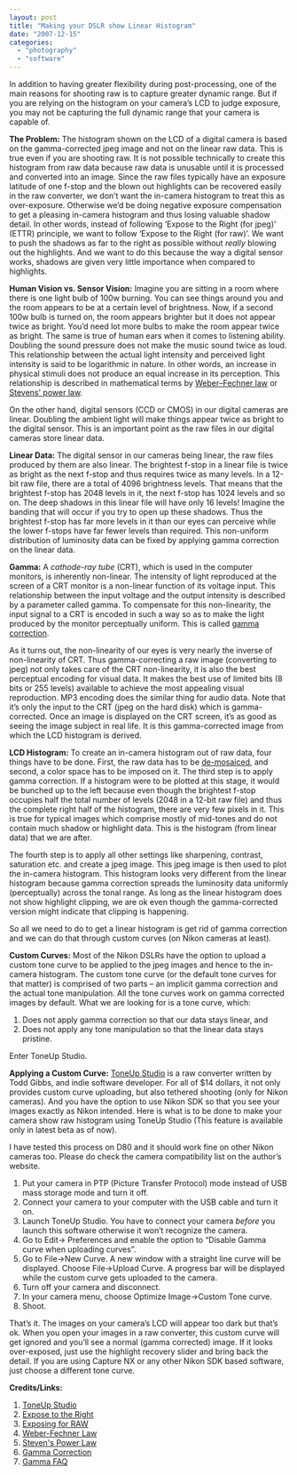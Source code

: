 ```yaml
---
layout: post
title: "Making your DSLR show Linear Histogram"
date: "2007-12-15"
categories: 
  - "photography"
  - "software"
---
```


In addition to having greater flexibility during post-processing, one of the main reasons for shooting raw is to capture greater dynamic range. But if you are relying on the histogram on your camera’s LCD to judge exposure, you may not be capturing the full dynamic range that your camera is capable of.

**The Problem:** The histogram shown on the LCD of a digital camera is based on the gamma-corrected jpeg image and not on the linear raw data. This is true even if you are shooting raw. It is not possible technically to create this histogram from raw data because raw data is unusable until it is processed and converted into an image. Since the raw files typically have an exposure latitude of one f-stop and the blown out highlights can be recovered easily in the raw converter, we don’t want the in-camera histogram to treat this as over-exposure. Otherwise we’d be doing negative exposure compensation to get a pleasing in-camera histogram and thus losing valuable shadow detail. In other words, instead of following ‘Expose to the Right (for jpeg)’ (ETTR) principle, we want to follow ‘Expose to the Right (for raw)’. We want to push the shadows as far to the right as possible without _really_ blowing out the highlights. And we want to do this because the way a digital sensor works, shadows are given very little importance when compared to highlights.

**Human Vision vs. Sensor Vision:** Imagine you are sitting in a room where there is one light bulb of 100w burning. You can see things around you and the room appears to be at a certain level of brightness. Now, if a second 100w bulb is turned on, the room appears brighter but it does not appear twice as bright. You’d need lot more bulbs to make the room appear twice as bright. The same is true of human ears when it comes to listening ability. Doubling the sound pressure does not make the music sound twice as loud. This relationship between the actual light intensity and perceived light intensity is said to be logarithmic in nature. In other words, an increase in physical stimuli does not produce an equal increase in its perception. This relationship is described in mathematical terms by [Weber–Fechner law](http://en.wikipedia.org/wiki/Weber-Fechner_law) or [Stevens' power law](http://en.wikipedia.org/wiki/Stevens%27_power_law).

On the other hand, digital sensors (CCD or CMOS) in our digital cameras are linear. Doubling the ambient light will make things appear twice as bright to the digital sensor. This is an important point as the raw files in our digital cameras store linear data.

**Linear Data:** The digital sensor in our cameras being linear, the raw files produced by them are also linear. The brightest f-stop in a linear file is twice as bright as the next f-stop and thus requires twice as many levels. In a 12-bit raw file, there are a total of 4096 brightness levels. That means that the brightest f-stop has 2048 levels in it, the next f-stop has 1024 levels and so on. The deep shadows in this linear file will have only 16 levels! Imagine the banding that will occur if you try to open up these shadows. Thus the brightest f-stop has far more levels in it than our eyes can perceive while the lower f-stops have far fewer levels than required. This non-uniform distribution of luminosity data can be fixed by applying gamma correction on the linear data.

**Gamma:** A _cathode-ray tube_ (CRT), which is used in the computer monitors, is inherently non-linear. The intensity of light reproduced at the screen of a CRT monitor is a non-linear function of its voltage input. This relationship between the input voltage and the output intensity is described by a parameter called gamma. To compensate for this non-linearity, the input signal to a CRT is encoded in such a way so as to make the light produced by the monitor perceptually uniform. This is called [gamma correction](http://steve.hollasch.net/cgindex/color/gamma.html).

As it turns out, the non-linearity of our eyes is very nearly the inverse of non-linearity of CRT. Thus gamma-correcting a raw image (converting to jpeg) not only takes care of the CRT non-linearity, it is also the best perceptual encoding for visual data. It makes the best use of limited bits (8 bits or 255 levels) available to achieve the most appealing visual reproduction. MP3 encoding does the similar thing for audio data. Note that it’s only the input to the CRT (jpeg on the hard disk) which is gamma-corrected. Once an image is displayed on the CRT screen, it’s as good as seeing the image subject in real life. It is this gamma-corrected image from which the LCD histogram is derived.

**LCD Histogram:** To create an in-camera histogram out of raw data, four things have to be done. First, the raw data has to be [de-mosaiced](http://en.wikipedia.org/wiki/Demosaicing), and second, a color space has to be imposed on it. The third step is to apply gamma correction. If a histogram were to be plotted at this stage, it would be bunched up to the left because even though the brightest f-stop occupies half the total number of levels (2048 in a 12-bit raw file) and thus the complete right half of the histogram, there are very few pixels in it. This is true for typical images which comprise mostly of mid-tones and do not contain much shadow or highlight data. This is the histogram (from linear data) that we are after.

The fourth step is to apply all other settings like sharpening, contrast, saturation etc. and create a jpeg image. This jpeg image is then used to plot the in-camera histogram. This histogram looks very different from the linear histogram because gamma correction spreads the luminosity data uniformly (perceptually) across the tonal range. As long as the linear histogram does not show highlight clipping, we are ok even though the gamma-corrected version might indicate that clipping is happening.

So all we need to do to get a linear histogram is get rid of gamma correction and we can do that through custom curves (on Nikon cameras at least).

**Custom Curves:** Most of the Nikon DSLRs have the option to upload a custom tone curve to be applied to the jpeg images and hence to the in-camera histogram. The custom tone curve (or the default tone curves for that matter) is comprised of two parts – an implicit gamma correction and the actual tone manipulation. All the tone curves work on gamma corrected images by default. What we are looking for is a tone curve, which:

1. Does not apply gamma correction so that our data stays linear, and
2. Does not apply any tone manipulation so that the linear data stays pristine.

Enter ToneUp Studio.

**Applying a Custom Curve:** [ToneUp Studio](http://www.toneupstudio.com/) is a raw converter written by Todd Gibbs, and indie software developer. For all of $14 dollars, it not only provides custom curve uploading, but also tethered shooting (only for Nikon cameras). And you have the option to use Nikon SDK so that you see your images exactly as Nikon intended. Here is what is to be done to make your camera show raw histogram using ToneUp Studio (This feature is available only in latest beta as of now).

I have tested this process on D80 and it should work fine on other Nikon cameras too. Please do check the camera compatibility list on the author’s website.

1. Put your camera in PTP (Picture Transfer Protocol) mode instead of USB mass storage mode and turn it off.
2. Connect your camera to your computer with the USB cable and turn it on.
3. Launch ToneUp Studio. You have to connect your camera _before_ you launch this software otherwise it won’t recognize the camera.
4. Go to Edit-> Preferences and enable the option to “Disable Gamma curve when uploading curves”.
5. Go to File->New Curve. A new window with a straight line curve will be displayed. Choose File->Upload Curve. A progress bar will be displayed while the custom curve gets uploaded to the camera.
6. Turn off your camera and disconnect.
7. In your camera menu, choose Optimize Image->Custom Tone curve.
8. Shoot.

That’s it. The images on your camera’s LCD will appear too dark but that’s ok. When you open your images in a raw converter, this custom curve will get ignored and you’ll see a normal (gamma corrected) image. If it looks over-exposed, just use the highlight recovery slider and bring back the detail. If you are using Capture NX or any other Nikon SDK based software, just choose a different tone curve.

**Credits/Links:**

1. [ToneUp Studio](http://www.toneupstudio.com/)
2. [Expose to the Right](http://www.luminous-landscape.com/tutorials/expose-right.shtml)
3. [Exposing for RAW](http://www.digitalphotopro.com/tech/exposing-for-raw.html)
4. [Weber-Fechner Law](http://en.wikipedia.org/wiki/Weber-Fechner_law)
5. [Steven's Power Law](http://en.wikipedia.org/wiki/Stevens%27_power_law)
6. [Gamma Correction](http://steve.hollasch.net/cgindex/color/gamma.html)
7. [Gamma FAQ](http://www.poynton.com/GammaFAQ.html)
